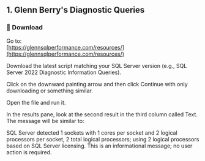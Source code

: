 ## 1. Glenn Berry's Diagnostic Queries

### 🔽 Download
Go to:  
[https://glennsqlperformance.com/resources/](https://glennsqlperformance.com/resources/)

Download the latest script matching your SQL Server version (e.g., SQL Server 2022 Diagnostic Information Queries).

Click on the downward painting arrow and then click Continue with only downloading or something similar.

Open the file and run it. 

In the results pane, look at the second result in the third column called Text. The message will be similar to:

SQL Server detected 1 sockets with 1 cores per socket and 2 logical processors per socket, 2 total logical processors; using 2 logical processors based on SQL Server licensing. This is an informational message; no user action is required.


